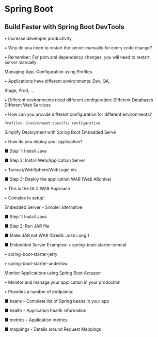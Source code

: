 # Spring Boot
## Build Faster with Spring Boot DevTools

• Increase developer productivity

• Why do you need to restart the server manually for every code change?

• Remember: For pom.xml dependency changes, you will need to restart server manually

Managing App. Configuration using Profiles

• Applications have different environments: Dev, QA,

Stage, Prod, ...

• Different environments need different configuration:
	Different Databases
	Different Web Services

• How can you provide different configuration for different environments? 

	Profiles: Environment specific configuration

Simplify Deployment with Spring Boot Embedded Serve

• How do you deploy your application?

■ Step 1: Install Java

■ Step 2: Install Web/Application Server

• Tomcat/WebSphere/WebLogic etc

■ Step 3: Deploy the application WAR (Web ARchive)

• This is the OLD WAR Approach

• Complex to setup!

Embedded Server - Simpler alternative

■ Step 1: Install Java

■ Step 2: Run JAR file

■ Make JAR not WAR (Credit: Josh Long!)

■ Embedded Server Examples: • spring-boot-starter-tomcat

• spring-boot-starter-jetty

• spring-boot-starter-undertow

Monitor Applications using Spring Boot Actuator

• Monitor and manage your application in your production

• Provides a number of endpoints:

■ beans - Complete list of Spring beans in your app

■ health - Application health information

■ metrics - Application metrics

■ mappings - Details around Request Mappings
